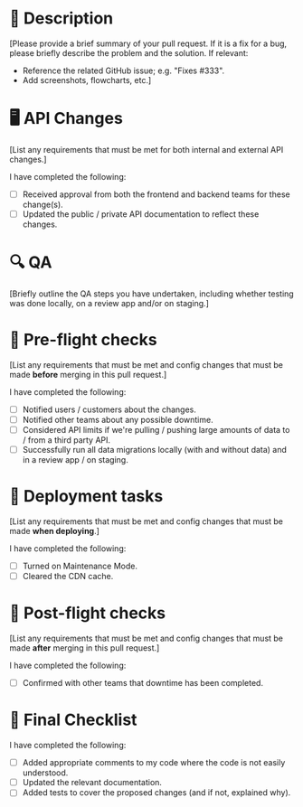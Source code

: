 # 📝 Description

[Please provide a brief summary of your pull request. If it is a fix for a bug, please briefly describe the problem and the solution. 
If relevant:
- Reference the related GitHub issue; e.g. "Fixes #333".
- Add screenshots, flowcharts, etc.]

# 🖥 API Changes
[List any requirements that must be met for both internal and external API changes.]

I have completed the following:
- [ ] Received approval from both the frontend and backend teams for these change(s).
- [ ] Updated the public / private API documentation to reflect these changes.

# 🔍 QA
[Briefly outline the QA steps you have undertaken, including whether testing was done locally, on a review app and/or on staging.]

# 🛫 Pre-flight checks
[List any requirements that must be met and config changes that must be made **before** merging in this pull request.]

I have completed the following:

- [ ] Notified users / customers about the changes.
- [ ] Notified other teams about any possible downtime.
- [ ] Considered API limits if we're pulling / pushing large amounts of data to / from a third party API.
- [ ] Successfully run all data migrations locally (with and without data) and in a review app / on staging.

# 💨 Deployment tasks
[List any requirements that must be met and config changes that must be made **when deploying**.]

I have completed the following:

- [ ] Turned on Maintenance Mode.
- [ ] Cleared the CDN cache.
 
# 🛬 Post-flight checks
[List any requirements that must be met and config changes that must be made **after** merging in this pull request.]

I have completed the following:

- [ ] Confirmed with other teams that downtime has been completed.

# 📣 Final Checklist
I have completed the following:

- [ ] Added appropriate comments to my code where the code is not easily understood.
- [ ] Updated the relevant documentation.
- [ ] Added tests to cover the proposed changes (and if not, explained why).

